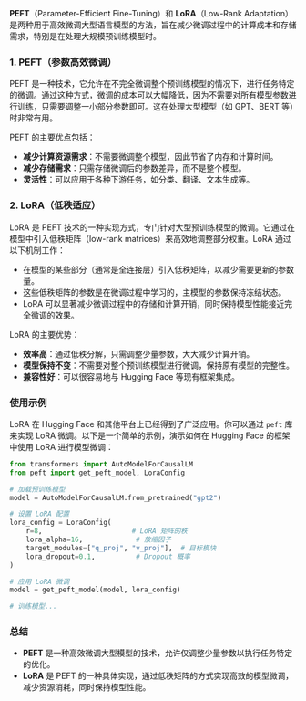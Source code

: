 **PEFT**（Parameter-Efficient Fine-Tuning）和 **LoRA**（Low-Rank Adaptation）是两种用于高效微调大型语言模型的方法，旨在减少微调过程中的计算成本和存储需求，特别是在处理大规模预训练模型时。

### 1. **PEFT（参数高效微调）**
PEFT 是一种技术，它允许在不完全微调整个预训练模型的情况下，进行任务特定的微调。通过这种方式，微调的成本可以大幅降低，因为不需要对所有模型参数进行训练，只需要调整一小部分参数即可。这在处理大型模型（如 GPT、BERT 等）时非常有用。

PEFT 的主要优点包括：
- **减少计算资源需求**：不需要微调整个模型，因此节省了内存和计算时间。
- **减少存储需求**：只需存储微调后的参数差异，而不是整个模型。
- **灵活性**：可以应用于各种下游任务，如分类、翻译、文本生成等。

### 2. **LoRA（低秩适应）**
LoRA 是 PEFT 技术的一种实现方式，专门针对大型预训练模型的微调。它通过在模型中引入低秩矩阵（low-rank matrices）来高效地调整部分权重。LoRA 通过以下机制工作：
- 在模型的某些部分（通常是全连接层）引入低秩矩阵，以减少需要更新的参数量。
- 这些低秩矩阵的参数是在微调过程中学习的，主模型的参数保持冻结状态。
- LoRA 可以显著减少微调过程中的存储和计算开销，同时保持模型性能接近完全微调的效果。

LoRA 的主要优势：
- **效率高**：通过低秩分解，只需调整少量参数，大大减少计算开销。
- **模型保持不变**：不需要对整个预训练模型进行微调，保持原有模型的完整性。
- **兼容性好**：可以很容易地与 Hugging Face 等现有框架集成。

### 使用示例
LoRA 在 Hugging Face 和其他平台上已经得到了广泛应用。你可以通过 `peft` 库来实现 LoRA 微调。以下是一个简单的示例，演示如何在 Hugging Face 的框架中使用 LoRA 进行模型微调：

```python
from transformers import AutoModelForCausalLM
from peft import get_peft_model, LoraConfig

# 加载预训练模型
model = AutoModelForCausalLM.from_pretrained("gpt2")

# 设置 LoRA 配置
lora_config = LoraConfig(
    r=8,                      # LoRA 矩阵的秩
    lora_alpha=16,             # 放缩因子
    target_modules=["q_proj", "v_proj"],  # 目标模块
    lora_dropout=0.1,          # Dropout 概率
)

# 应用 LoRA 微调
model = get_peft_model(model, lora_config)

# 训练模型...
```

### 总结
- **PEFT** 是一种高效微调大型模型的技术，允许仅调整少量参数以执行任务特定的优化。
- **LoRA** 是 PEFT 的一种具体实现，通过低秩矩阵的方式实现高效的模型微调，减少资源消耗，同时保持模型性能。
